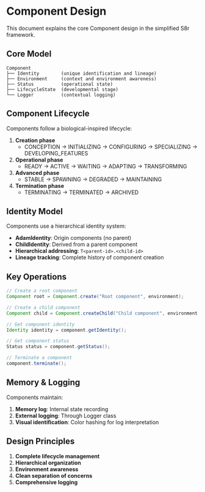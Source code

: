 <!-- 
Copyright (c) 2025 [Eric C. Mumford (@heymumford)](https://github.com/heymumford), Gemini Deep Research, Claude 3.7.
-->

# Component Design

This document explains the core Component design in the simplified S8r framework.

## Core Model

```
Component
├── Identity        (unique identification and lineage)
├── Environment     (context and environment awareness)
├── Status          (operational state)
├── LifecycleState  (developmental stage)
└── Logger          (contextual logging)
```

## Component Lifecycle

Components follow a biological-inspired lifecycle:

1. **Creation phase**
   - CONCEPTION → INITIALIZING → CONFIGURING → SPECIALIZING → DEVELOPING_FEATURES
2. **Operational phase**
   - READY → ACTIVE → WAITING → ADAPTING → TRANSFORMING
3. **Advanced phase**
   - STABLE → SPAWNING → DEGRADED → MAINTAINING
4. **Termination phase**
   - TERMINATING → TERMINATED → ARCHIVED

## Identity Model

Components use a hierarchical identity system:

- **AdamIdentity**: Origin components (no parent)
- **ChildIdentity**: Derived from a parent component
- **Hierarchical addressing**: `T<parent-id>.<child-id>`
- **Lineage tracking**: Complete history of component creation

## Key Operations

```java
// Create a root component
Component root = Component.create("Root component", environment);

// Create a child component
Component child = Component.createChild("Child component", environment, root);

// Get component identity
Identity identity = component.getIdentity();

// Get component status
Status status = component.getStatus();

// Terminate a component
component.terminate();
```

## Memory & Logging

Components maintain:

1. **Memory log**: Internal state recording
2. **External logging**: Through Logger class
3. **Visual identification**: Color hashing for log interpretation

## Design Principles

1. **Complete lifecycle management**
2. **Hierarchical organization**
3. **Environment awareness**
4. **Clean separation of concerns**
5. **Comprehensive logging**
